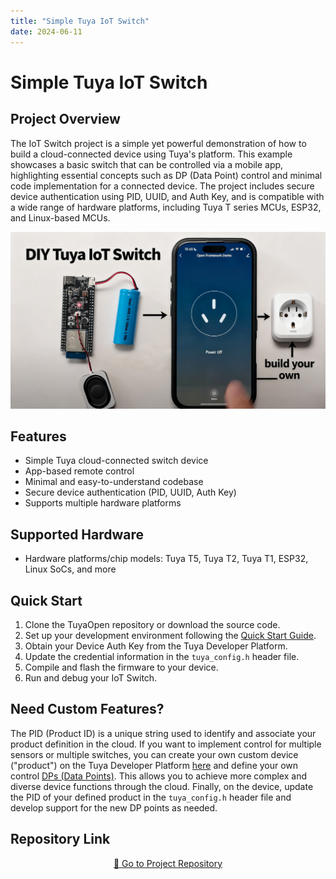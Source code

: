 ```yaml
---
title: "Simple Tuya IoT Switch"
date: 2024-06-11
---
```


# Simple Tuya IoT Switch

## Project Overview

The IoT Switch project is a simple yet powerful demonstration of how to build a cloud-connected device using Tuya's platform. This example showcases a basic switch that can be controlled via a mobile app, highlighting essential concepts such as DP (Data Point) control and minimal code implementation for a connected device. The project includes secure device authentication using PID, UUID, and Auth Key, and is compatible with a wide range of hardware platforms, including Tuya T series MCUs, ESP32, and Linux-based MCUs.

<p align="center">
  <img
    src="/img/projects/project-iot-switch.png"
    alt="IoT Switch Project Screenshot"
    style={{
      width: "80%",
      borderRadius: "12px",
      boxShadow: "0 2px 16px rgba(0,0,0,0.08)"
    }}
  />
</p>

<!-- Add screenshots or images of your project here -->

## Features

- Simple Tuya cloud-connected switch device
- App-based remote control
- Minimal and easy-to-understand codebase
- Secure device authentication (PID, UUID, Auth Key)
- Supports multiple hardware platforms

## Supported Hardware

- Hardware platforms/chip models: Tuya T5, Tuya T2, Tuya T1, ESP32, Linux SoCs, and more

## Quick Start

1. Clone the TuyaOpen repository or download the source code.
2. Set up your development environment following the [Quick Start Guide](/docs/quick-start/enviroment-setup).
3. Obtain your Device Auth Key from the Tuya Developer Platform.
4. Update the credential information in the `tuya_config.h` header file.
5. Compile and flash the firmware to your device.
6. Run and debug your IoT Switch.

## Need Custom Features?
The PID (Product ID) is a unique string used to identify and associate your product definition in the cloud. If you want to implement control for multiple sensors or multiple switches, you can create your own custom device ("product") on the Tuya Developer Platform [here](https://developer.tuya.com/en/docs/iot/create-product?id=K914jp1ijtsfe) and define your own control [DPs (Data Points)](https://developer.tuya.com/en/docs/iot-device-dev/TuyaOS-iot_abi_dp_ctrl?id=Kcoglhn5r7ajr). This allows you to achieve more complex and diverse device functions through the cloud. Finally, on the device, update the PID of your defined product in the `tuya_config.h` header file and develop support for the new DP points as needed.

## Repository Link

<p align="center">
  <a
    href="https://github.com/tuya/TuyaOpen/tree/master/apps/tuya_cloud/switch_demo"
    target="_blank"
    className="button button--primary"
    style={{
      fontSize: "1.15rem",
      padding: "14px 2.5em",
      borderRadius: "16px",
      background: "linear-gradient(90deg, #4f8cff 0%, #38b2ac 100%)",
      color: "#fff",
      boxShadow: "0 4px 24px rgba(79,140,255,0.18), 0 1.5px 6px rgba(56,178,172,0.10)",
      border: "none",
      fontWeight: "bold",
      letterSpacing: "0.04em",
      transition: "transform 0.15s, box-shadow 0.15s",
      display: "inline-block"
    }}
  >
    🚀 Go to Project Repository
  </a>
</p>
